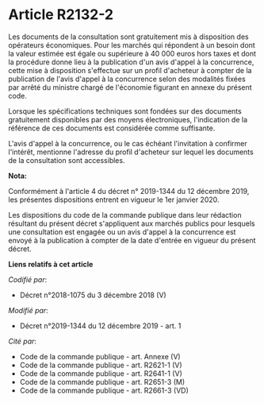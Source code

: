 # Article R2132-2

Les documents de la consultation sont gratuitement mis à disposition des opérateurs économiques. Pour les marchés qui
répondent à un besoin dont la valeur estimée est égale ou supérieure à 40 000 euros hors taxes et dont la procédure donne
lieu à la publication d'un avis d'appel à la concurrence, cette mise à disposition s'effectue sur un profil d'acheteur à
compter de la publication de l'avis d'appel à la concurrence selon des modalités fixées par arrêté du ministre chargé de
l'économie figurant en annexe du présent code.

Lorsque les spécifications techniques sont fondées sur des documents gratuitement disponibles par des moyens électroniques,
l'indication de la référence de ces documents est considérée comme suffisante.

L'avis d'appel à la concurrence, ou le cas échéant l'invitation à confirmer l'intérêt, mentionne l'adresse du profil
d'acheteur sur lequel les documents de la consultation sont accessibles.

**Nota:**

Conformément à l'article 4 du décret n° 2019-1344 du 12 décembre 2019, les présentes dispositions entrent en vigueur le 1er
janvier 2020.

Les dispositions du code de la commande publique dans leur rédaction résultant du présent décret s'appliquent aux marchés
publics pour lesquels une consultation est engagée ou un avis d'appel à la concurrence est envoyé à la publication à compter
de la date d'entrée en vigueur du présent décret.

**Liens relatifs à cet article**

_Codifié par_:

  - Décret n°2018-1075 du 3 décembre 2018 (V)

_Modifié par_:

  - Décret n°2019-1344 du 12 décembre 2019 - art. 1

_Cité par_:

  - Code de la commande publique - art. Annexe (V)
  - Code de la commande publique - art. R2621-1 (V)
  - Code de la commande publique - art. R2641-1 (V)
  - Code de la commande publique - art. R2651-3 (M)
  - Code de la commande publique - art. R2661-3 (VD)
